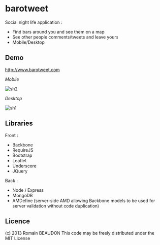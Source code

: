 barotweet
=========

Social night life application :
 - Find bars around you and see them on a map
 - See other people comments/tweets and leave yours
 - Mobile/Desktop


Demo
------

http://www.barotweet.com


*Mobile*

![sh2](rombdn.github.com/barotweet/img/screenshot2.png)

*Desktop*

![sh1](rombdn.github.com/barotweet/img/screenshot1.png)





Libraries
----------

Front :

 - Backbone
 - RequireJS
 - Bootstrap
 - Leaflet
 - Underscore
 - JQuery
 
 
Back : 

 - Node / Express
 - MongoDB
 - AMDefine (server-side AMD allowing Backbone models to be used for server validation without code duplication)
 
 
 
Licence
------------
(c) 2013 Romain BEAUDON
This code may be freely distributed under the MIT License
